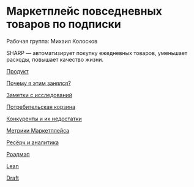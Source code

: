# Маркетплейс повседневных товаров по подписки

Рабочая группа: Михаил Колосков

SHARP — автоматизирует покупку ежедневных товаров, уменьшает расходы, повышает качество жизни.

[Продукт](%D0%9C%D0%B0%D1%80%D0%BA%D0%B5%D1%82%D0%BF%D0%BB%D0%B5%D0%B8%CC%86%D1%81%20%D0%BF%D0%BE%D0%B2%D1%81%D0%B5%D0%B4%D0%BD%D0%B5%D0%B2%D0%BD%D1%8B%D1%85%20%D1%82%D0%BE%D0%B2%D0%B0%D1%80%D0%BE%D0%B2%20%D0%BF%D0%BE%20%D0%BF%D0%BE%D0%B4%D0%BF%D0%B8%D1%81%D0%BA%D0%B8%201833a67172a948949347f1b328ffef3f/%D0%9F%D1%80%D0%BE%D0%B4%D1%83%D0%BA%D1%82%20283311a668e4413fbfe60d0acd455b70.md)

[Почему я этим занялся?](%D0%9C%D0%B0%D1%80%D0%BA%D0%B5%D1%82%D0%BF%D0%BB%D0%B5%D0%B8%CC%86%D1%81%20%D0%BF%D0%BE%D0%B2%D1%81%D0%B5%D0%B4%D0%BD%D0%B5%D0%B2%D0%BD%D1%8B%D1%85%20%D1%82%D0%BE%D0%B2%D0%B0%D1%80%D0%BE%D0%B2%20%D0%BF%D0%BE%20%D0%BF%D0%BE%D0%B4%D0%BF%D0%B8%D1%81%D0%BA%D0%B8%201833a67172a948949347f1b328ffef3f/%D0%9F%D0%BE%D1%87%D0%B5%D0%BC%D1%83%20%D1%8F%20%D1%8D%D1%82%D0%B8%D0%BC%20%D0%B7%D0%B0%D0%BD%D1%8F%D0%BB%D1%81%D1%8F%200fce4dd4447c469fa14ca8e9ccb91439.md)

[Заметки с исследований](%D0%9C%D0%B0%D1%80%D0%BA%D0%B5%D1%82%D0%BF%D0%BB%D0%B5%D0%B8%CC%86%D1%81%20%D0%BF%D0%BE%D0%B2%D1%81%D0%B5%D0%B4%D0%BD%D0%B5%D0%B2%D0%BD%D1%8B%D1%85%20%D1%82%D0%BE%D0%B2%D0%B0%D1%80%D0%BE%D0%B2%20%D0%BF%D0%BE%20%D0%BF%D0%BE%D0%B4%D0%BF%D0%B8%D1%81%D0%BA%D0%B8%201833a67172a948949347f1b328ffef3f/%D0%97%D0%B0%D0%BC%D0%B5%D1%82%D0%BA%D0%B8%20%D1%81%20%D0%B8%D1%81%D1%81%D0%BB%D0%B5%D0%B4%D0%BE%D0%B2%D0%B0%D0%BD%D0%B8%D0%B8%CC%86%201a3c65241d124b89a3bebbba3767c527.md)

[Потребительская корзина](%D0%9C%D0%B0%D1%80%D0%BA%D0%B5%D1%82%D0%BF%D0%BB%D0%B5%D0%B8%CC%86%D1%81%20%D0%BF%D0%BE%D0%B2%D1%81%D0%B5%D0%B4%D0%BD%D0%B5%D0%B2%D0%BD%D1%8B%D1%85%20%D1%82%D0%BE%D0%B2%D0%B0%D1%80%D0%BE%D0%B2%20%D0%BF%D0%BE%20%D0%BF%D0%BE%D0%B4%D0%BF%D0%B8%D1%81%D0%BA%D0%B8%201833a67172a948949347f1b328ffef3f/%D0%9F%D0%BE%D1%82%D1%80%D0%B5%D0%B1%D0%B8%D1%82%D0%B5%D0%BB%D1%8C%D1%81%D0%BA%D0%B0%D1%8F%20%D0%BA%D0%BE%D1%80%D0%B7%D0%B8%D0%BD%D0%B0%201d7675f229d04dedacff00ba895c377f.md)

[Конкуренты и их недостатки](%D0%9C%D0%B0%D1%80%D0%BA%D0%B5%D1%82%D0%BF%D0%BB%D0%B5%D0%B8%CC%86%D1%81%20%D0%BF%D0%BE%D0%B2%D1%81%D0%B5%D0%B4%D0%BD%D0%B5%D0%B2%D0%BD%D1%8B%D1%85%20%D1%82%D0%BE%D0%B2%D0%B0%D1%80%D0%BE%D0%B2%20%D0%BF%D0%BE%20%D0%BF%D0%BE%D0%B4%D0%BF%D0%B8%D1%81%D0%BA%D0%B8%201833a67172a948949347f1b328ffef3f/%D0%9A%D0%BE%D0%BD%D0%BA%D1%83%D1%80%D0%B5%D0%BD%D1%82%D1%8B%20%D0%B8%20%D0%B8%D1%85%20%D0%BD%D0%B5%D0%B4%D0%BE%D1%81%D1%82%D0%B0%D1%82%D0%BA%D0%B8%20bd435b08b2844f30b970c35c3a234a60.md)

[Метрики Маркетплейса](%D0%9C%D0%B0%D1%80%D0%BA%D0%B5%D1%82%D0%BF%D0%BB%D0%B5%D0%B8%CC%86%D1%81%20%D0%BF%D0%BE%D0%B2%D1%81%D0%B5%D0%B4%D0%BD%D0%B5%D0%B2%D0%BD%D1%8B%D1%85%20%D1%82%D0%BE%D0%B2%D0%B0%D1%80%D0%BE%D0%B2%20%D0%BF%D0%BE%20%D0%BF%D0%BE%D0%B4%D0%BF%D0%B8%D1%81%D0%BA%D0%B8%201833a67172a948949347f1b328ffef3f/%D0%9C%D0%B5%D1%82%D1%80%D0%B8%D0%BA%D0%B8%20%D0%9C%D0%B0%D1%80%D0%BA%D0%B5%D1%82%D0%BF%D0%BB%D0%B5%D0%B8%CC%86%D1%81%D0%B0%206b8643c3730b434f803dbeb007d3874e.md)

[Ресёрч и аналитика](%D0%9C%D0%B0%D1%80%D0%BA%D0%B5%D1%82%D0%BF%D0%BB%D0%B5%D0%B8%CC%86%D1%81%20%D0%BF%D0%BE%D0%B2%D1%81%D0%B5%D0%B4%D0%BD%D0%B5%D0%B2%D0%BD%D1%8B%D1%85%20%D1%82%D0%BE%D0%B2%D0%B0%D1%80%D0%BE%D0%B2%20%D0%BF%D0%BE%20%D0%BF%D0%BE%D0%B4%D0%BF%D0%B8%D1%81%D0%BA%D0%B8%201833a67172a948949347f1b328ffef3f/%D0%A0%D0%B5%D1%81%D0%B5%CC%88%D1%80%D1%87%20%D0%B8%20%D0%B0%D0%BD%D0%B0%D0%BB%D0%B8%D1%82%D0%B8%D0%BA%D0%B0%20abf4a4295957486f98afbc82bdea89ef.md)

[Роадмэп](%D0%9C%D0%B0%D1%80%D0%BA%D0%B5%D1%82%D0%BF%D0%BB%D0%B5%D0%B8%CC%86%D1%81%20%D0%BF%D0%BE%D0%B2%D1%81%D0%B5%D0%B4%D0%BD%D0%B5%D0%B2%D0%BD%D1%8B%D1%85%20%D1%82%D0%BE%D0%B2%D0%B0%D1%80%D0%BE%D0%B2%20%D0%BF%D0%BE%20%D0%BF%D0%BE%D0%B4%D0%BF%D0%B8%D1%81%D0%BA%D0%B8%201833a67172a948949347f1b328ffef3f/%D0%A0%D0%BE%D0%B0%D0%B4%D0%BC%D1%8D%D0%BF%206992313e904c42e3b0cfc846f0659800.md)

[Lean](%D0%9C%D0%B0%D1%80%D0%BA%D0%B5%D1%82%D0%BF%D0%BB%D0%B5%D0%B8%CC%86%D1%81%20%D0%BF%D0%BE%D0%B2%D1%81%D0%B5%D0%B4%D0%BD%D0%B5%D0%B2%D0%BD%D1%8B%D1%85%20%D1%82%D0%BE%D0%B2%D0%B0%D1%80%D0%BE%D0%B2%20%D0%BF%D0%BE%20%D0%BF%D0%BE%D0%B4%D0%BF%D0%B8%D1%81%D0%BA%D0%B8%201833a67172a948949347f1b328ffef3f/Lean%20cecb24ebf830484381783f4cbaf4f1c8.md)

[Draft](%D0%9C%D0%B0%D1%80%D0%BA%D0%B5%D1%82%D0%BF%D0%BB%D0%B5%D0%B8%CC%86%D1%81%20%D0%BF%D0%BE%D0%B2%D1%81%D0%B5%D0%B4%D0%BD%D0%B5%D0%B2%D0%BD%D1%8B%D1%85%20%D1%82%D0%BE%D0%B2%D0%B0%D1%80%D0%BE%D0%B2%20%D0%BF%D0%BE%20%D0%BF%D0%BE%D0%B4%D0%BF%D0%B8%D1%81%D0%BA%D0%B8%201833a67172a948949347f1b328ffef3f/Draft%203f4ea7c9a4b8418494de7775134f5827.md)